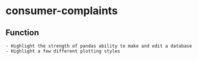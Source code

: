 # consumer-complaints

## Function
    - Highlight the strength of pandas ability to make and edit a database
    - Highlight a few different plotting styles
   
